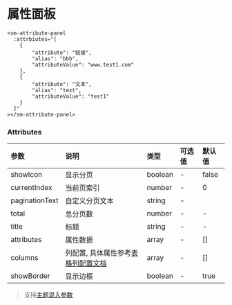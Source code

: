 # 属性面板

```vue
<sm-attribute-panel
  :attrbiutes="[
    {
        "attribute": "链接",
        "alias": "bbb",
        "attributeValue": "www.test1.com"
    },
    {
        "attribute": "文本",
        "alias": "text",
        "attributeValue": "test1"
    }
  ]"
></sm-attribute-panel>
```

### Attributes

| 参数           | 说明                                                                                   | 类型    | 可选值 | 默认值 |
| :------------- | :------------------------------------------------------------------------------------- | :------ | :----- | :----- |
| showIcon       | 显示分页                                                                               | boolean | -      | false  |
| currentIndex   | 当前页索引                                                                             | number  | -      | 0      |
| paginationText | 自定义分页文本                                                                         | string  | -      |
| total          | 总分页数                                                                               | number  | -      | -      |
| title          | 标题                                                                                   | string  | -      | -      |
| attributes     | 属性数据                                                                               | array   | -      | []     |
| columns        | 列配置, 具体属性参考[表格列配置文档](https://1x.antdv.com/components/table-cn/#Column) | array   | -      | []     |
| showBorder     | 显示边框                                                                               | boolean | -      | true   |

> 支持[主题混入参数](/zh/api/mixin/mixin.md#theme)
